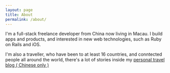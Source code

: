```yaml
---
layout: page
title: About
permalink: /about/
---
```


I'm a full-stack freelance developer from China now living in Macau. I build apps and products, and
interested in new web technologies, such as Ruby on Rails and iOS.

I'm also a traveller, who have been to at least 16 countries, and conntected people all around the
world, there's a lot of stories inside my [personal travel blog (
Chinese only )](http://travel.simoniong.info)

